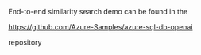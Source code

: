 End-to-end similarity search demo can be found in the  

https://github.com/Azure-Samples/azure-sql-db-openai

repository

